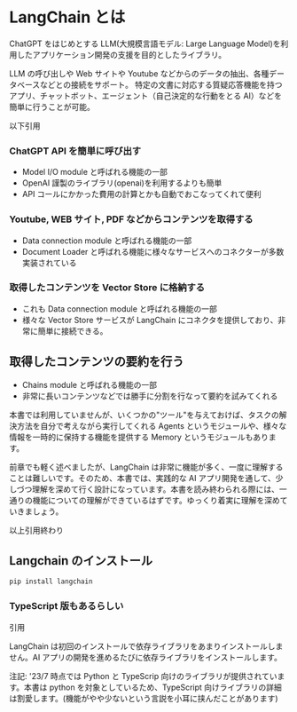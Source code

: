 # LangChain とは

ChatGPT をはじめとする LLM(大規模言語モデル: Large Language Model)を利用したアプリケーション開発の支援を目的としたライブラリ。

LLM の呼び出しや Web サイトや Youtube などからのデータの抽出、各種データベースなどとの接続をサポート。
特定の文書に対応する質疑応答機能を持つアプリ、チャットボット、エージェント（自己決定的な行動をとる AI）などを簡単に行うことが可能。

以下引用

### ChatGPT API を簡単に呼び出す

- Model I/O module と呼ばれる機能の一部
- OpenAI 謹製のライブラリ(openai)を利用するよりも簡単
- API コールにかかった費用の計算とかも自動でおこなってくれて便利

### Youtube, WEB サイト, PDF などからコンテンツを取得する

- Data connection module と呼ばれる機能の一部
- Document Loader と呼ばれる機能に様々なサービスへのコネクターが多数実装されている

### 取得したコンテンツを Vector Store に格納する

- これも Data connection module と呼ばれる機能の一部
- 様々な Vector Store サービスが LangChain にコネクタを提供しており、非常に簡単に接続できる。

## 取得したコンテンツの要約を行う

- Chains module と呼ばれる機能の一部
- 非常に長いコンテンツなどでは勝手に分割を行なって要約を試みてくれる

本書では利用していませんが、いくつかの"ツール"を与えておけば、タスクの解決方法を自分で考えながら実行してくれる Agents というモジュールや、様々な情報を一時的に保持する機能を提供する Memory というモジュールもあります。

前章でも軽く述べましたが、LangChain は非常に機能が多く、一度に理解することは難しいです。そのため、本書では、実践的な AI アプリ開発を通して、少しづつ理解を深めて行く設計になっています。本書を読み終わられる際には、一通りの機能についての理解ができているはずです。ゆっくり着実に理解を深めていきましょう。

以上引用終わり

## Langchain のインストール

```sh
pip install langchain
```

### TypeScript 版もあるらしい

引用

LangChain は初回のインストールで依存ライブラリをあまりインストールしません。AI アプリの開発を進めるたびに依存ライブラリをインストールします。

注記: '23/7 時点では Python と TypeScrip 向けのライブラリが提供されています。本書は python を対象としているため、TypeScript 向けライブラリの詳細は割愛します。(機能がやや少ないという言説を小耳に挟んだことがあります)
